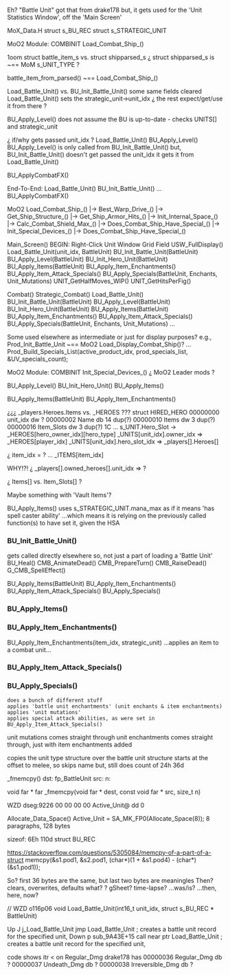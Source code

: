 


Eh? "Battle Unit"
got that from drake178
but, it gets used for the 'Unit Statistics Window', off the 'Main Screen'

MoX_Data.H
struct s_BU_REC
struct s_STRATEGIC_UNIT


MoO2  Module: COMBINIT  Load_Combat_Ship_()

1oom
    struct battle_item_s
    vs.
    struct shipparsed_s
¿ struct shipparsed_s is ~== MoM s_UNIT_TYPE ?

battle_item_from_parsed() ~== Load_Combat_Ship_()





Load_Battle_Unit() vs. BU_Init_Battle_Unit()
    some same fields cleared
Load_Battle_Unit()
    sets the strategic_unit->unit_idx
    ¿ the rest expect/get/use it from there ?

BU_Apply_Level()
    does not assume the BU is up-to-date - checks UNITS[] and strategic_unit

¿ if/why gets passed unit_idx ?
    Load_Battle_Unit()
    BU_Apply_Level()
        BU_Apply_Level() is only called from BU_Init_Battle_Unit()
        but, BU_Init_Battle_Unit() doesn't get passed the unit_idx
            it gets it from Load_Battle_Unit()

BU_ApplyCombatFX()



End-To-End:
    Load_Battle_Unit()
    BU_Init_Battle_Unit() ... BU_ApplyCombatFX()








MoO2
    Load_Combat_Ship_()
        |-> Best_Warp_Drive_()
        |-> Get_Ship_Structure_()
        |-> Get_Ship_Armor_Hits_()
        |-> Init_Internal_Space_()
        |-> Calc_Combat_Shield_Max_()
            |-> Does_Combat_Ship_Have_Special_()
        |-> Init_Special_Devices_()
            |-> Does_Combat_Ship_Have_Special_()



Main_Screen()
    BEGIN: Right-Click Unit Window Grid Field
        USW_FullDisplay()
            Load_Battle_Unit(unit_idx, BattleUnit)
                BU_Init_Battle_Unit(BattleUnit)
                    BU_Apply_Level(BattleUnit)
                    BU_Init_Hero_Unit(BattleUnit)
                    BU_Apply_Items(BattleUnit)
                        BU_Apply_Item_Enchantments()
                        BU_Apply_Item_Attack_Specials()
                    BU_Apply_Specials(BattleUnit, Enchants, Unit_Mutations)
                    UNIT_GetHalfMoves_WIP()
                    UNIT_GetHitsPerFig()

Combat()
    Strategic_Combat()
        Load_Battle_Unit()
            BU_Init_Battle_Unit(BattleUnit)
                BU_Apply_Level(BattleUnit)
                BU_Init_Hero_Unit(BattleUnit)
                BU_Apply_Items(BattleUnit)
                    BU_Apply_Item_Enchantments()
                    BU_Apply_Item_Attack_Specials()
                BU_Apply_Specials(BattleUnit, Enchants, Unit_Mutations)
    ...


Some used elsewhere as intermediate or just for display purposes?
e.g., Prod_Init_Battle_Unit  ~== MoO2  Load_Display_Combat_Ship()?
    ... Prod_Build_Specials_List(active_product_idx, prod_specials_list, &UV_specials_count);





MoO2  Module: COMBINIT  Init_Special_Devices_()
¿ MoO2 Leader mods ?

BU_Apply_Level()
BU_Init_Hero_Unit()
BU_Apply_Items()



BU_Apply_Items(BattleUnit)
BU_Apply_Item_Enchantments()

¿¿¿ 
_players.Heroes.Items
vs.
_HEROES
???
struct HIRED_HERO
00000000 unit_idx dw ?
00000002 Name db 14 dup(?)
00000010 Items dw 3 dup(?)
00000016 Item_Slots dw 3 dup(?)
1C
...
s_UNIT.Hero_Slot -> _HEROES[hero_owner_idx][hero_type]
_UNITS[unit_idx].owner_idx => _HEROES[player_idx]
_UNITS[unit_idx].hero_slot_idx => _players[].Heroes[]

¿ item_idx = ? ... _ITEMS[item_idx]

WHY!?!  ¿ _players[].owned_heroes[].unit_idx => ?

¿ Items[] vs. Item_Slots[] ?

Maybe something with 'Vault Items'?


BU_Apply_Items() uses s_STRATEGIC_UNIT.mana_max as if it means 'has spell caster ability'
...which means it is relying on the previously called function(s) to have set it, given the HSA








### BU_Init_Battle_Unit()

gets called directly elsewhere
so, not just a part of loading a 'Battle Unit'
    BU_Heal()
    CMB_AnimateDead()
    CMB_PrepareTurn()
    CMB_RaiseDead()
    G_CMB_SpellEffect()




BU_Apply_Items(BattleUnit)
    BU_Apply_Item_Enchantments()
    BU_Apply_Item_Attack_Specials()
BU_Apply_Specials()


### BU_Apply_Items()


### BU_Apply_Item_Enchantments()

BU_Apply_Item_Enchantments(item_idx, strategic_unit)
...applies an item to a combat unit...

### BU_Apply_Item_Attack_Specials()


### BU_Apply_Specials()
    does a bunch of different stuff
    applies 'battle unit enchantments' (unit enchants & item enchantments)
    applies 'unit mutations'
    applies special attack abilities, as were set in BU_Apply_Item_Attack_Specials()
unit mutations comes straight through
unit enchantments comes straight through, just with item enchantments added








copies the unit type structure over the battle unit structure
starts at the offset to melee, so skips name
but, still does count of 24h 36d

_fmemcpy()
dst: fp_BattleUnit
src: 
n:

void far * far _fmemcpy(void far * dest, const void far * src, size_t n)



WZD dseg:9226 00 00 00 00                                     Active_Unit@ dd 0

Allocate_Data_Space()
    Active_Unit = SA_MK_FP0(Allocate_Space(8));
8 paragraphs, 128 bytes

sizeof: 6Eh  110d
struct BU_REC


https://stackoverflow.com/questions/5305084/memcpy-of-a-part-of-a-struct
memcpy(&s1.pod1, &s2.pod1, (char*)(1 + &s1.pod4) - (char*)(&s1.pod1));

So?
    first 36 bytes are the same, but last two bytes are meaningles
    Then?
        clears, overwrites, defaults what?
            ?
        gSheet?
            time-lapse?  ...was/is?  ...then, here, now?
        
        







// WZD o116p06
void Load_Battle_Unit(int16_t unit_idx, struct s_BU_REC * BattleUnit)

Up   J j_Load_Battle_Unit jmp     Load_Battle_Unit            ; creates a battle unit record for the specified unit,
Down p sub_9A43E+15           call    near ptr Load_Battle_Unit   ; creates a battle unit record for the specified unit,



code shows itr < on Regular_Dmg
drake178 has 
    00000036 Regular_Dmg db ?
    00000037 Undeath_Dmg db ?
    00000038 Irreversible_Dmg db ?


